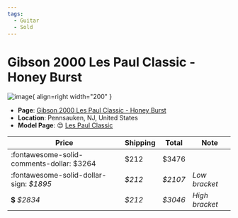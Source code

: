 ```yaml
---
tags:
  - Guitar
  - Sold
---
```


# Gibson 2000 Les Paul Classic - Honey Burst

![image](https://rvb-img.reverb.com/image/upload/s--gPoiWiyA--/a_0/t_card-square/v1698841053/diwnsnoetyjw3nqqfexs.jpg){ align=right width="200" }

* **Page**: [Gibson 2000 Les Paul Classic - Honey Burst](https://reverb.com/ca/item/75319794-gibson-2000-les-paul-classic-honey-burst?show_sold=true)
* **Location**: Pennsauken, NJ, United States
* **Model Page**: :heart_eyes: [Les Paul Classic](../../Models/les-paul-classic.md)


| Price | Shipping  | Total | Note    |
|-------|-----------|-------|---------|
| :fontawesome-solid-comments-dollar: $3264 | $212 | $3476 | |
| :fontawesome-solid-dollar-sign: _$1895_ | _$212_ | _$2107_ | _Low bracket_ |
| :heavy_dollar_sign: _$2834_ | _$212_ | _$3046_ | _High bracket_ |
